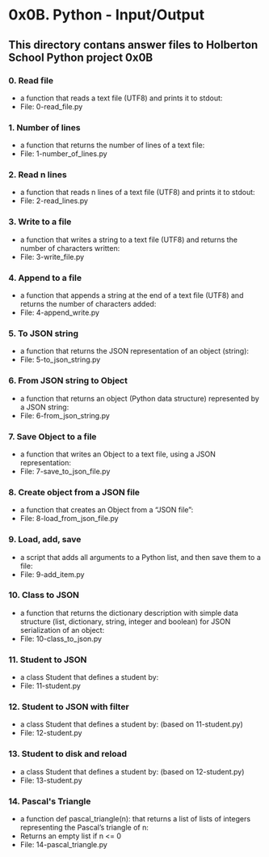 # 0x0B. Python - Input/Output
## This directory contans answer files to Holberton School Python project 0x0B

### 0. Read file
* a function that reads a text file (UTF8) and prints it to stdout:
* File: 0-read_file.py

### 1. Number of lines
* a function that returns the number of lines of a text file:
* File: 1-number_of_lines.py

### 2. Read n lines
* a function that reads n lines of a text file (UTF8) and prints it to stdout:
* File: 2-read_lines.py

### 3. Write to a file
* a function that writes a string to a text file (UTF8) and returns the number of characters written:
* File: 3-write_file.py

### 4. Append to a file
* a function that appends a string at the end of a text file (UTF8) and returns the number of characters added:
* File: 4-append_write.py

### 5. To JSON string
* a function that returns the JSON representation of an object (string):
* File: 5-to_json_string.py

### 6. From JSON string to Object
* a function that returns an object (Python data structure) represented by a JSON string:
* File: 6-from_json_string.py

### 7. Save Object to a file
* a function that writes an Object to a text file, using a JSON representation:
* File: 7-save_to_json_file.py

### 8. Create object from a JSON file
* a function that creates an Object from a “JSON file”:
* File: 8-load_from_json_file.py

### 9. Load, add, save
* a script that adds all arguments to a Python list, and then save them to a file:
* File: 9-add_item.py

### 10. Class to JSON
* a function that returns the dictionary description with simple data structure (list, dictionary, string, integer and boolean) for JSON serialization of an object:
* File: 10-class_to_json.py

### 11. Student to JSON
* a class Student that defines a student by:
* File: 11-student.py

### 12. Student to JSON with filter
* a class Student that defines a student by: (based on 11-student.py)
* File: 12-student.py

### 13. Student to disk and reload
* a class Student that defines a student by: (based on 12-student.py)
* File: 13-student.py

### 14. Pascal's Triangle
* a function def pascal_triangle(n): that returns a list of lists of integers representing the Pascal’s triangle of n:
* Returns an empty list if n <= 0
* File: 14-pascal_triangle.py